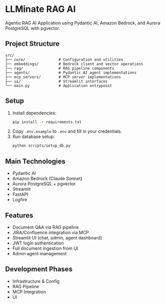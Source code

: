 # LLMinate RAG AI

Agentic RAG AI Application using Pydantic AI, Amazon Bedrock, and Aurora PostgreSQL with pgvector.

## Project Structure

```
src/
├── core/               # Configuration and utilities
├── embeddings/         # Bedrock client and vector operations
├── rag/                # RAG pipeline components
├── agents/             # Pydantic AI agent implementations
├── mcp_servers/        # MCP server implementations
├── ui/                 # Streamlit interfaces
└── main.py             # Application entrypoint
```

## Setup

1. Install dependencies:
   ```bash
   pip install -r requirements.txt
   ```
2. Copy `.env.example` to `.env` and fill in your credentials.
3. Run database setup:
   ```bash
   python scripts/setup_db.py
   ```

## Main Technologies
- Pydantic AI
- Amazon Bedrock (Claude Sonnet)
- Aurora PostgreSQL + pgvector
- Streamlit
- FastAPI
- Logfire

## Features
- Document Q&A via RAG pipeline
- JIRA/Confluence integration via MCP
- Streamlit UI (chat, admin, agent dashboard)
- JWT login authentication
- Full document ingestion from UI
- Admin agent management

## Development Phases
- Infrastructure & Config
- RAG Pipeline
- MCP Integration
- UI

